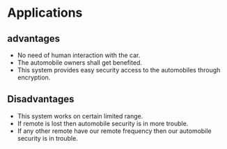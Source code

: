 # Applications

## advantages 
* No need of human interaction with the car.
* The automobile owners shall get benefited.
* This system provides easy security access to the automobiles through encryption.
## Disadvantages
* This system works on certain limited range.
*  If remote is lost then automobile security is in more trouble.
*  If any other remote have our remote frequency then our automobile security is in trouble.


